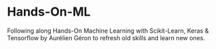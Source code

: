 # Hands-On-ML
Following along Hands-On Machine Learning with Scikit-Learn, Keras &amp; Tensorflow by Aurélien Géron to refresh old skills and learn new ones.
